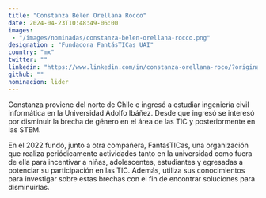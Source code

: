 ```yaml
---
title: "Constanza Belen Orellana Rocco"
date: 2024-04-23T10:48:49-06:00
images: 
 - "/images/nominadas/constanza-belen-orellana-rocco.png"
designation : "Fundadora FantásTICas UAI"
country: "mx"
twitter: ""
linkedin: "https://www.linkedin.com/in/constanza-orellana-roco/?originalSubdomain=cl"
github: ""
nominacion: lider
---
```


Constanza proviene del norte de Chile e ingresó a estudiar ingeniería civil informática en la Universidad Adolfo Ibáñez. Desde que ingresó se interesó por disminuir la brecha de género en el área de las TIC y posteriormente en las STEM.

En el 2022 fundó, junto a otra compañera, FantasTICas, una organización que realiza periódicamente actividades tanto en la universidad como fuera de ella para incentivar a niñas, adolescentes, estudiantes y egresadas a potenciar su participación en las TIC. Además, utiliza sus conocimientos para investigar sobre estas brechas con el fin de encontrar soluciones para disminuirlas.
